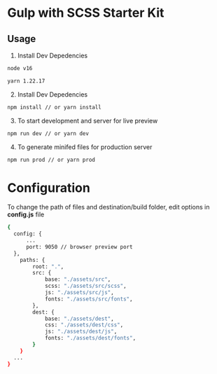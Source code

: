 # Gulp with SCSS Starter Kit

## Usage

1. Install Dev Depedencies
```sh
node v16
```
```sh
yarn 1.22.17
```

2. Install Dev Depedencies
```sh
npm install // or yarn install
```
3. To start development and server for live preview
```sh
npm run dev // or yarn dev
```
4. To generate minifed files for production server
```sh
npm run prod // or yarn prod
```

# Configuration

To change the path of files and destination/build folder, edit options in **config.js** file
```sh
{
  config: {
      ...
      port: 9050 // browser preview port
  },
  	paths: {
		root: ".",
		src: {
			base: "./assets/src",
			scss: "./assets/src/scss",
			js: "./assets/src/js",
			fonts: "./assets/src/fonts",
		},
		dest: {
			base: "./assets/dest",
			css: "./assets/dest/css",
			js: "./assets/dest/js",
			fonts: "./assets/dest/fonts",
		}
	}
  ...
}
```
